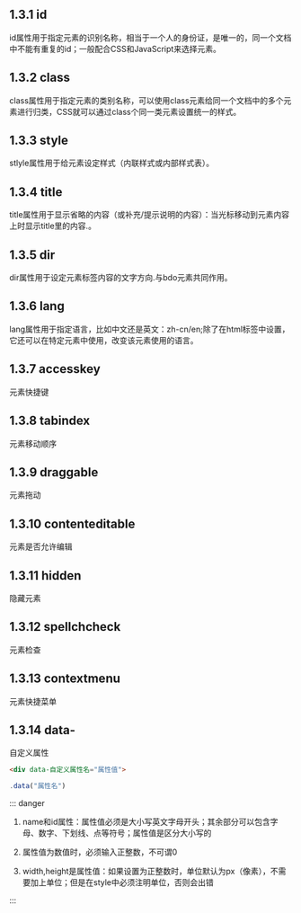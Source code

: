## 1.3.1 id
id属性用于指定元素的识别名称，相当于一个人的身份证，是唯一的，同一个文档中不能有重复的id；一般配合CSS和JavaScript来选择元素。 
## 1.3.2 class
class属性用于指定元素的类别名称，可以使用class元素给同一个文档中的多个元素进行归类，CSS就可以通过class个同一类元素设置统一的样式。
## 1.3.3 style
stlyle属性用于给元素设定样式（内联样式或内部样式表）。

## 1.3.4 title
title属性用于显示省略的内容（或补充/提示说明的内容）：当光标移动到元素内容上时显示title里的内容.。

## 1.3.5 dir
dir属性用于设定元素标签内容的文字方向.与bdo元素共同作用。

## 1.3.6 lang
lang属性用于指定语言，比如中文还是英文：zh-cn/en;除了在html标签中设置，它还可以在特定元素中使用，改变该元素使用的语言。

## 1.3.7 accesskey
元素快捷键

## 1.3.8 tabindex
元素移动顺序
## 1.3.9 draggable
元素拖动
## 1.3.10 contenteditable
元素是否允许编辑
## 1.3.11 hidden
隐藏元素
## 1.3.12 spellchcheck
元素检查

## 1.3.13 contextmenu
元素快捷菜单

## 1.3.14 data-
自定义属性
```html
<div data-自定义属性名="属性值">
```
```js
.data("属性名")
```
::: danger

1. name和id属性：属性值必须是大小写英文字母开头；其余部分可以包含字母、数字、下划线、点等符号；属性值是区分大小写的

2. 属性值为数值时，必须输入正整数，不可谓0

3. width,height是属性值：如果设置为正整数时，单位默认为px（像素），不需要加上单位；但是在style中必须注明单位，否则会出错

:::